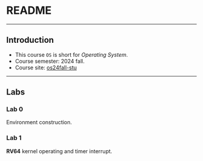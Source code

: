 # README

---

## Introduction

* This course `OS` is short for *Operating System*.
* Course semester: 2024 fall.
* Course site: [os24fall-stu](https://zju-sec.github.io/os24fall-stu/)

---

## Labs

### Lab 0

Environment construction.

### Lab 1

**RV64** kernel operating and timer interrupt.

